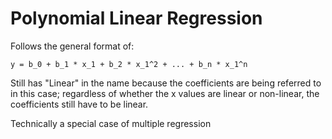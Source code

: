 # Polynomial Linear Regression

Follows the general format of:

```
y = b_0 + b_1 * x_1 + b_2 * x_1^2 + ... + b_n * x_1^n
```

Still has "Linear" in the name because the coefficients are being referred to in this case; regardless of whether the x values are linear or non-linear, the coefficients still have to be linear.

Technically a special case of multiple regression
